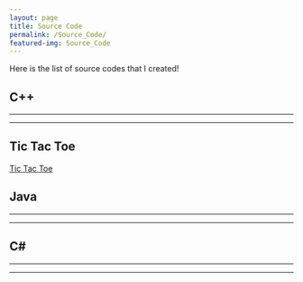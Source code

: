 ```yaml
---
layout: page
title: Source Code
permalink: /Source_Code/
featured-img: Source_Code
---
```


Here is the list of source codes that I created!

## C++
---
---

Tic Tac Toe
---
[Tic Tac Toe](https://repl.it/@twinb0rn/TicTacToe)



## Java
---
---



## C#
---
---
